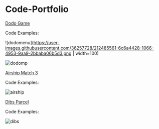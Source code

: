 # Code-Portfolio

[Dodo Game](https://github.com/Max1t/Code-Portfolio/tree/main/Code%20Examples/DodoGame)

Code Examples: 

![dodomenu](https://user-images.githubusercontent.com/36257728/212485561-6c6a4428-1066-4953-9aa9-2bbaba06b5d3.png | width=100)

![dodomp](https://user-images.githubusercontent.com/36257728/212485555-08d42857-ffc9-4a77-8ed5-8129c51c34d8.png)


[Airship Match 3](https://github.com/Max1t/Code-Portfolio/tree/main/Code%20Examples/AirshipMatch3Game)

Code Examples: 

![airship](https://user-images.githubusercontent.com/36257728/212485569-740dc8e9-c327-4d54-8604-c650c876b049.png)

[Dibs Parcel](https://github.com/Max1t/Code-Portfolio/tree/main/Code%20Examples/ParcelGame)

Code Examples: 

![dibs](https://user-images.githubusercontent.com/36257728/212485577-cb7ca25c-985a-43e7-9b18-ca16edcf947c.png)


